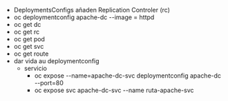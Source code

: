 - DeploymentsConfigs añaden Replication Controler (rc)
- oc deploymentconfig apache-dc --image = httpd
- oc get dc
- oc get rc
- oc get pod
- oc get svc
- oc get route
- dar vida au deploymentconfig
	- servicio
		- oc expose --name=apache-dc-svc deploymentconfig apache-dc --port=80
		- oc expose svc apache-dc-svc --name ruta-apache-svc